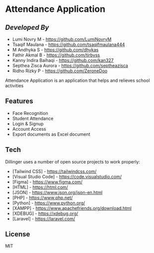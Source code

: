 # Attendance Application
## _Developed By_
- Lumi Novry M - https://github.com/LumiNovryM
- Tsaqif Maulana - https://github.com/tsaqifmaulana444
- M Andhyka S - https://github.com/dhykas
- Fathir Akmal B - https://github.com/tirbyss
- Kanny Indira Baihaqi - https://github.com/kan327
- Septhea Zisca Aurora - https://github.com/septheazisca
- Ridho Rizky P - https://github.com/ZeroneDoo


Attendance Application is an application that helps and relieves school activities


## Features

- Face Recognition
- Student Attendance
- Login & Signup
- Account Access
- Export documents as Excel document


## Tech

Dillinger uses a number of open source projects to work properly:

- [Tailwind CSS] - https://tailwindcss.com/
- [Visual Studio Code] - https://code.visualstudio.com/
- [Figma] - https://www.figma.com/
- [HTML] - https://html.com/
- [JSON] - https://www.json.org/json-en.html
- [PHP] - https://www.php.net/
- [Python] - https://www.python.org/
- [XAMPP] - https://www.apachefriends.org/download.html
- [XDEBUG] - https://xdebug.org/
- [Laravel] - https://laravel.com/


## License

MIT 
